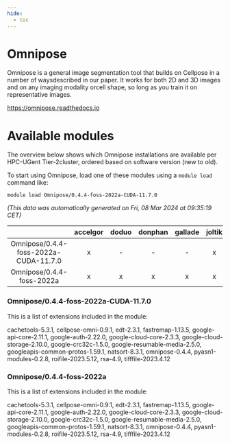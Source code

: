 ```yaml
---
hide:
  - toc
---
```


Omnipose
========


Omnipose is a general image segmentation tool that builds on Cellpose in a number of waysdescribed in our paper. It works for both 2D and 3D images and on any imaging modality orcell shape, so long as you train it on representative images.

https://omnipose.readthedocs.io
# Available modules


The overview below shows which Omnipose installations are available per HPC-UGent Tier-2cluster, ordered based on software version (new to old).

To start using Omnipose, load one of these modules using a `module load` command like:

```shell
module load Omnipose/0.4.4-foss-2022a-CUDA-11.7.0
```

*(This data was automatically generated on Fri, 08 Mar 2024 at 09:35:19 CET)*  

| |accelgor|doduo|donphan|gallade|joltik|skitty|
| :---: | :---: | :---: | :---: | :---: | :---: | :---: |
|Omnipose/0.4.4-foss-2022a-CUDA-11.7.0|x|-|-|-|x|-|
|Omnipose/0.4.4-foss-2022a|x|x|x|x|x|x|


### Omnipose/0.4.4-foss-2022a-CUDA-11.7.0

This is a list of extensions included in the module:

cachetools-5.3.1, cellpose-omni-0.9.1, edt-2.3.1, fastremap-1.13.5, google-api-core-2.11.1, google-auth-2.22.0, google-cloud-core-2.3.3, google-cloud-storage-2.10.0, google-crc32c-1.5.0, google-resumable-media-2.5.0, googleapis-common-protos-1.59.1, natsort-8.3.1, omnipose-0.4.4, pyasn1-modules-0.2.8, roifile-2023.5.12, rsa-4.9, tifffile-2023.4.12

### Omnipose/0.4.4-foss-2022a

This is a list of extensions included in the module:

cachetools-5.3.1, cellpose-omni-0.9.1, edt-2.3.1, fastremap-1.13.5, google-api-core-2.11.1, google-auth-2.22.0, google-cloud-core-2.3.3, google-cloud-storage-2.10.0, google-crc32c-1.5.0, google-resumable-media-2.5.0, googleapis-common-protos-1.59.1, natsort-8.3.1, omnipose-0.4.4, pyasn1-modules-0.2.8, roifile-2023.5.12, rsa-4.9, tifffile-2023.4.12